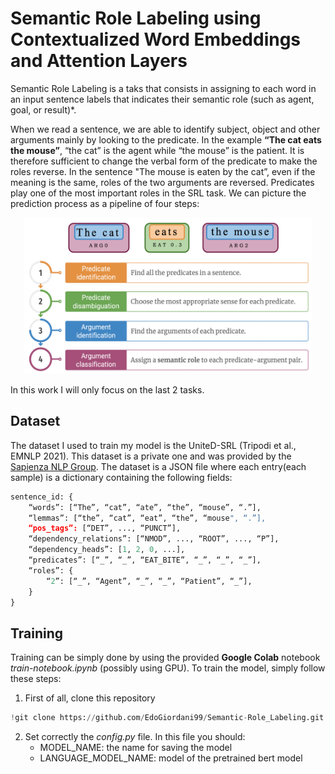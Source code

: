 
# Semantic Role Labeling using Contextualized Word Embeddings and Attention Layers

Semantic Role Labeling is a taks that consists in assigning to each word in an input sentence labels that indicates their semantic role (such as agent, goal, or result)*. 

When we read a sentence, we are able to identify subject, object and other arguments mainly by looking to the predicate. In the example **“The cat eats the mouse”**, “the cat” is the agent while “the mouse” is the patient. It is therefore sufficient to change the verbal form of the predicate to make the roles reverse. In the sentence  "The mouse is eaten by the cat”, even if the meaning is the same, roles of the two arguments are reversed. Predicates play one of the most important roles in the SRL task. We can picture the prediction process as a pipeline of four steps:

<p align="center">
  <img src="images/srl_pipeline.png" width="460" height="250">
</p>


In this work I will only focus on the last 2 tasks.

## Dataset
The dataset I used to train my model is the UniteD-SRL (Tripodi et al., EMNLP 2021). This dataset is a private one and was provided by the [Sapienza NLP Group](https://github.com/SapienzaNLP). The dataset is a JSON file where each entry(each sample) is a dictionary containing the following fields:

```python
sentence_id: {
    “words”: [“The”, “cat”, “ate”, “the”, “mouse”, “.”],
    “lemmas”: [“the”, “cat”, “eat”, “the”, “mouse", “.”],
    “pos_tags”: [“DET”, ..., “PUNCT”],
    “dependency_relations”: [“NMOD”, ..., “ROOT”, ..., “P”],
    “dependency_heads”: [1, 2, 0, ...],
    “predicates”: [“_”, “_”, “EAT_BITE”, “_”, “_”, “_”],
    “roles”: {
        “2”: [“_”, “Agent”, “_”, “_”, “Patient”, “_”],
    }
}
```

## Training
Training can be simply done by using the provided **Google Colab** notebook *train-notebook.ipynb* (possibly using GPU). To train the model, simply follow these steps:

1. First of all, clone this repository
```python
!git clone https://github.com/EdoGiordani99/Semantic-Role_Labeling.git
```
2. Set correctly the *config.py* file. In this file you should:
    - MODEL_NAME: the name for saving the model
    - LANGUAGE_MODEL_NAME: model of the pretrained bert model

